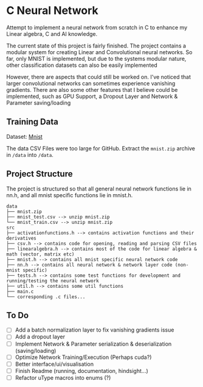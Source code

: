 # C Neural Network

Attempt to implement a neural network from scratch in C to enhance my Linear algebra, C and AI knowledge.



The current state of this project is fairly finished.
The project contains a modular system for creating Linear and Convolutional neural networks.
So far, only MNIST is implemented, but due to the systems modular nature, other classification datasets can also be easily implemented

However, there are aspects that could still be worked on.
I've noticed that larger convolutional networks can sometimes experience vanishing gradients.
There are also some other features that I believe could be implemented, such as GPU Support, a Dropout Layer and Network & Parameter saving/loading

## Training Data

Dataset: [Mnist](https://www.kaggle.com/datasets/oddrationale/mnist-in-csv)

The data CSV Files were too large for GitHub. Extract the `mnist.zip` archive in `/data` into `/data`.

## Project Structure

The project is structured so that all general neural network functions lie in nn.h, and all mnist specific functions lie in mnist.h.

```
data
├── mnist.zip
├── mnist_test.csv --> unzip mnist.zip
└── mnist_train.csv --> unzip mnist.zip
src
├── activationfunctions.h --> contains activation functions and their derivatives
├── csv.h --> contains code for opening, reading and parsing CSV files
├── linearalgebra.h --> contains most of the code for linear algebra & math (vector, matrix etc)
├── mnist.h --> contains all mnist specific neural network code
├── nn.h --> contains all neural network & network layer code (non-mnist specific)
├── tests.h --> contains some test functions for development and running/testing the neural network
├── util.h --> contains some util functions
├── main.c
└── corresponding .c files...
```

## To Do

- [ ] Add a batch normalization layer to fix vanishing gradients issue
- [ ] Add a dropout layer
- [ ] Implement Network & Parameter serialization & deserialization (saving/loading)
- [ ] Optimize Network Training/Execution (Perhaps cuda?)
- [ ] Better interface/ui/visualisation
- [ ] Finish Readme (running, documentation, hindsight...)
- [ ] Refactor uType macros into enums (?)
